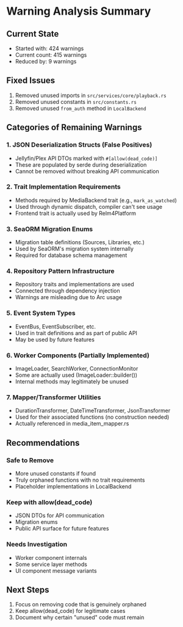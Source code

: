 # Warning Analysis Summary

## Current State
- Started with: 424 warnings
- Current count: 415 warnings
- Reduced by: 9 warnings

## Fixed Issues
1. Removed unused imports in `src/services/core/playback.rs`
2. Removed unused constants in `src/constants.rs`
3. Removed unused `from_auth` method in `LocalBackend`

## Categories of Remaining Warnings

### 1. JSON Deserialization Structs (False Positives)
- Jellyfin/Plex API DTOs marked with `#[allow(dead_code)]`
- These are populated by serde during deserialization
- Cannot be removed without breaking API communication

### 2. Trait Implementation Requirements
- Methods required by MediaBackend trait (e.g., `mark_as_watched`)
- Used through dynamic dispatch, compiler can't see usage
- Frontend trait is actually used by Relm4Platform

### 3. SeaORM Migration Enums
- Migration table definitions (Sources, Libraries, etc.)
- Used by SeaORM's migration system internally
- Required for database schema management

### 4. Repository Pattern Infrastructure
- Repository traits and implementations are used
- Connected through dependency injection
- Warnings are misleading due to Arc<dyn Trait> usage

### 5. Event System Types  
- EventBus, EventSubscriber, etc.
- Used in trait definitions and as part of public API
- May be used by future features

### 6. Worker Components (Partially Implemented)
- ImageLoader, SearchWorker, ConnectionMonitor
- Some are actually used (ImageLoader::builder())
- Internal methods may legitimately be unused

### 7. Mapper/Transformer Utilities
- DurationTransformer, DateTimeTransformer, JsonTransformer
- Used for their associated functions (no construction needed)
- Actually referenced in media_item_mapper.rs

## Recommendations

### Safe to Remove
- More unused constants if found
- Truly orphaned functions with no trait requirements
- Placeholder implementations in LocalBackend

### Keep with allow(dead_code)
- JSON DTOs for API communication
- Migration enums
- Public API surface for future features

### Needs Investigation
- Worker component internals
- Some service layer methods
- UI component message variants

## Next Steps
1. Focus on removing code that is genuinely orphaned
2. Keep allow(dead_code) for legitimate cases
3. Document why certain "unused" code must remain
